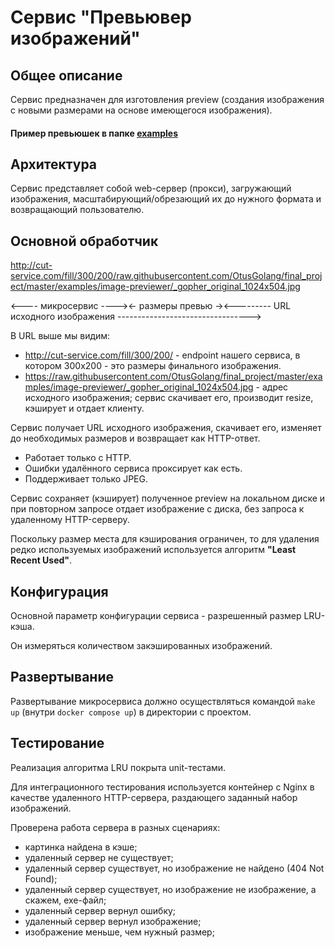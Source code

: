 # Cервис "Превьювер изображений"

## Общее описание
Сервис предназначен для изготовления preview (создания изображения
с новыми размерами на основе имеющегося изображения).

#### Пример превьюшек в папке [examples](./examples/image-previewer)

## Архитектура
Сервис представляет собой web-сервер (прокси), загружающий изображения,
масштабирующий/обрезающий их до нужного формата и возвращающий пользователю.

## Основной обработчик
http://cut-service.com/fill/300/200/raw.githubusercontent.com/OtusGolang/final_project/master/examples/image-previewer/_gopher_original_1024x504.jpg

<---- микросервис ----><- размеры превью -><--------- URL исходного изображения --------------------------------->

В URL выше мы видим:
- http://cut-service.com/fill/300/200/ - endpoint нашего сервиса,
в котором 300x200 - это размеры финального изображения.
- https://raw.githubusercontent.com/OtusGolang/final_project/master/examples/image-previewer/_gopher_original_1024x504.jpg - 
адрес исходного изображения; сервис скачивает его, производит resize, кэширует и отдает клиенту.

Сервис получает URL исходного изображения, скачивает его, изменяет до необходимых размеров и возвращает как HTTP-ответ.

- Работает только с HTTP.
- Ошибки удалённого сервиса проксирует как есть.
- Поддерживает только JPEG.

Сервис сохраняет (кэширует) полученное preview на локальном диске и при повторном запросе
отдает изображение с диска, без запроса к удаленному HTTP-серверу.

Поскольку размер места для кэширования ограничен, то для удаления редко используемых изображений
используется алгоритм **"Least Recent Used"**.

## Конфигурация
Основной параметр конфигурации сервиса - разрешенный размер LRU-кэша.

Он измеряться количеством закэшированных изображений.

## Развертывание
Развертывание микросервиса должно осуществляться командой `make up` (внутри `docker compose up`)
в директории с проектом.

## Тестирование
Реализация алгоритма LRU покрыта unit-тестами.

Для интеграционного тестирования используется контейнер с Nginx в качестве удаленного HTTP-сервера,
раздающего заданный набор изображений.

Проверена работа сервера в разных сценариях:
* картинка найдена в кэше;
* удаленный сервер не существует;
* удаленный сервер существует, но изображение не найдено (404 Not Found);
* удаленный сервер существует, но изображение не изображение, а скажем, exe-файл;
* удаленный сервер вернул ошибку;
* удаленный сервер вернул изображение;
* изображение меньше, чем нужный размер;
